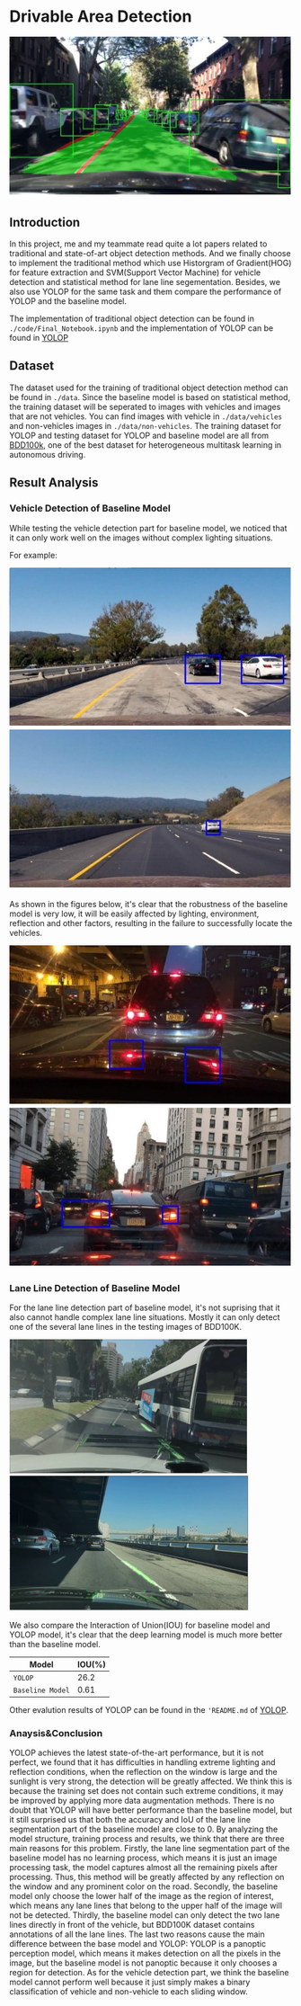 # Drivable Area Detection

![Drivable_Area_Detection](https://github.com/HQR2000/Drivable_Area_Detection/blob/main/Public/Drivable_Area_Detection.jpg)

## Introduction

In this project, me and my teammate read quite a lot papers related to traditional and state-of-art object detection methods. And we finally choose to implement the traditional method which use Historgram of Gradient(HOG) for feature extraction and SVM(Support Vector Machine) for vehicle detection and statistical method for lane line segementation. Besides, we also use YOLOP for the same task and them compare the performance of YOLOP and the baseline model.

The implementation of traditional object detection can be found in `./code/Final_Notebook.ipynb` and the implementation of YOLOP can be found in [YOLOP](https://github.com/hustvl/YOLOP)

## Dataset

The dataset used for the training of traditional object detection method can be found in `./data`. Since the baseline model is based on statistical method, the training dataset will be seperated to images with vehicles and images that are not vehicles. You can find images with vehicle in `./data/vehicles` and non-vehicles images in `./data/non-vehicles`. The training dataset for YOLOP and testing dataset for YOLOP and baseline model are all from [BDD100k](https://www.bdd100k.com), one of the best dataset for heterogeneous multitask learning in autonomous driving.

## Result Analysis

### Vehicle Detection of Baseline Model

While testing the vehicle detection part for baseline model, we noticed that it can only work well on the images without complex lighting situations.

For example:

![good1](https://github.com/HQR2000/Drivable_Area_Detection/blob/main/Public/good1.jpg)
![good2](https://github.com/HQR2000/Drivable_Area_Detection/blob/main/Public/good2.jpg)

As shown in the figures below, it's clear that the robustness of the baseline model is very low, it will be easily affected by lighting, environment, reflection and other factors, resulting in the failure to successfully locate the vehicles.

![drawback1](https://github.com/HQR2000/Drivable_Area_Detection/blob/main/Public/drawback1.jpg)
![drawback2](https://github.com/HQR2000/Drivable_Area_Detection/blob/main/Public/drawback2.jpg)

### Lane Line Detection of Baseline Model

For the lane line detection part of baseline model, it's not suprising that it also cannot handle complex lane line situations. Mostly it can only detect one of the several lane lines in the testing images of BDD100K.

![drawback3](https://github.com/HQR2000/Drivable_Area_Detection/blob/main/Public/drawback3.png)
![drawback4](https://github.com/HQR2000/Drivable_Area_Detection/blob/main/Public/drawback4.png)

We also compare the Interaction of Union(IOU) for baseline model and YOLOP model, it's clear that the deep learning model is much more better than the baseline model.

| Model            | IOU(%)|
| ---------------- | ----- |
| `YOLOP`          |  26.2 |
| `Baseline Model` |  0.61 |

Other evalution results of YOLOP can be found in the `'README.md` of [YOLOP](https://github.com/hustvl/YOLOP).

### Anaysis&Conclusion

YOLOP achieves the latest state-of-the-art performance, but it is not perfect, we found that it has difficulties in handling extreme lighting and reflection conditions, when the reflection on the window is large and the sunlight is very strong, the detection will be greatly affected. We think this is because the training set does not contain such extreme conditions, it may be improved by applying more data augmentation methods. There is no doubt that YOLOP will have better performance than the baseline model, but it still surprised us that both the accuracy and IoU of the lane line segmentation part of the baseline model are close to 0. By analyzing the model structure, training process and results, we think that there are three main reasons for this problem. Firstly, the lane line segmentation part of the baseline model has no learning process, which means it is just an image processing task, the model captures almost all the remaining pixels after processing. Thus, this method will be greatly affected by any reflection on the window and any prominent color on the road. Secondly, the baseline model only choose the lower half of the image as the region of interest, which means any lane lines that belong to the upper half of the image will not be detected. Thirdly, the baseline model can only detect the two lane lines directly in front of the vehicle, but BDD100K dataset contains annotations of all the lane lines. The last two reasons cause the main difference between the base model and YOLOP: YOLOP is a panoptic perception model, which means it makes detection on all the pixels in the image, but the baseline model is not panoptic because it only chooses a region for detection. As for the vehicle detection part, we think the baseline model cannot perform well because it just simply makes a binary classification of vehicle and non-vehicle to each sliding window. 

